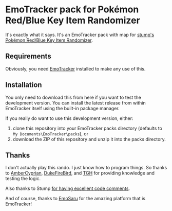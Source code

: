 # EmoTracker pack for Pokémon Red/Blue Key Item Randomizer
It's exactly what it says. It's an EmoTracker pack with map for
[stump's Pokémon Red/Blue Key Item Randomizer](https://stump.io/itemrando/).

## Requirements
Obviously, you need [EmoTracker](https://emotracker.net/) installed to make any use of this.

## Installation
You only need to download this from here if you want to test the development version. You can install the latest
release from within EmoTracker itself using the built-in package manager.

If you really do want to use this development version, either:

1. clone this repository into your EmoTracker packs directory (defaults to ``My Documents\EmoTracker\packs``), or
2. download the ZIP of this repository and unzip it into the packs directory.

## Thanks
I don't actually play this rando. I just know how to program things. So thanks to
[AmberCyprian](https://twitch.tv/ambercyprian), [DukeFireBird](https://twitch.tv/dukefirebird), and
[TGH](https://twitch.tv/tgh_sr) for providing knowledge and testing the logic.

Also thanks to Stump [for having excellent code comments](https://github.com/stump/keyrand).

And of course, thanks to [EmoSaru](https://twitch.tv/emosaru) for the amazing platform that is EmoTracker!
